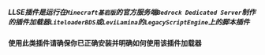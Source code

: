 ##### LLSE插件是运行在`Minecraft基岩版`的官方服务端`Bedrock Dedicated Server`制作的插件加载器`LiteloaderBDS`或`LeviLamina`的`LegacyScriptEngine`上的脚本插件

#### 使用此类插件请确保你已正确安装并明确如何使用该插件加载器 